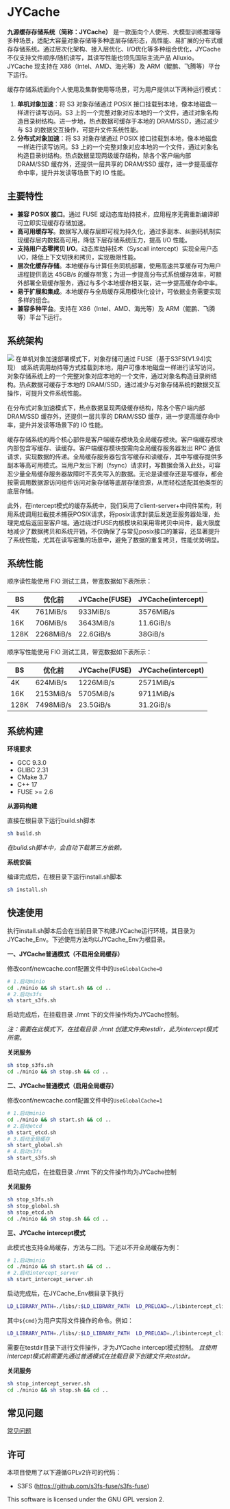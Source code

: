 # JYCache

**九源缓存存储系统（简称：JYCache）** 是一款面向个人使用、大模型训练推理等多种场景，适配大容量对象存储等多种底层存储形态，高性能、易扩展的分布式缓存存储系统。通过层次化架构、接入层优化、I/O优化等多种组合优化，JYCache 不仅支持文件顺序/随机读写，其读写性能也领先国际主流产品 Alluxio。JYCache 现支持在 X86（Intel、AMD、海光等）及 ARM（鲲鹏、飞腾等）平台下运行。

缓存存储系统面向个人使用及集群使用等场景，可为用户提供以下两种运行模式：
1. **单机对象加速**：将 S3 对象存储通过 POSIX 接口挂载到本地，像本地磁盘一样进行读写访问。S3 上的一个完整对象对应本地的一个文件，通过对象名构造目录树结构。进一步地，热点数据可缓存于本地的 DRAM/SSD，通过减少与 S3 的数据交互操作，可提升文件系统性能。
2. **分布式对象加速**：将 S3 对象存储通过 POSIX 接口挂载到本地，像本地磁盘一样进行读写访问。S3 上的一个完整对象对应本地的一个文件，通过对象名构造目录树结构。热点数据呈现两级缓存结构，除各个客户端内部 DRAM/SSD 缓存外，还提供一层共享的 DRAM/SSD 缓存，进一步提高缓存命中率，提升并发读等场景下的 IO 性能。

## 主要特性

  - **兼容 POSIX 接口**。通过 FUSE 或动态库劫持技术，应用程序无需重新编译即可立即实现缓存存储加速。
  - **高可用缓存写**。数据写入缓存层即可视为持久化，通过多副本、纠删码机制实现缓存层内数据高可用，降低下层存储系统压力，提高 I/O 性能。
  - **支持用户态零拷贝 I/O**。动态库劫持技术（Syscall intercept）实现全用户态 I/O，降低上下文切换和拷贝，实现极限性能。
  - **层次化缓存存储**。本地缓存与计算任务同机部署，使用高速共享缓存可为用户进程提供高达 45GB/s 的缓存带宽；为进一步提高分布式系统缓存效率，可额外部署全局缓存服务，通过与多个本地缓存相关联，进一步提高缓存命中率。
  - **易于扩展和集成**。本地缓存与全局缓存采用模块化设计，可依据业务需要实现多样的组合。
  - **兼容多种平台**。支持在 X86（Intel、AMD、海光等）及 ARM（鲲鹏、飞腾等）平台下运行。

## 系统架构

![](doc/image/JYCache_architecture.PNG)
在单机对象加速部署模式下，对象存储可通过 FUSE（基于S3FS(V1.94)实现） 或系统调用劫持等方式挂载到本地，用户可像本地磁盘一样进行读写访问。对象存储系统上的一个完整对象对应本地的一个文件，通过对象名构造目录树结构。热点数据可缓存于本地的 DRAM/SSD，通过减少与对象存储系统的数据交互操作，可提升文件系统性能。

在分布式对象加速模式下，热点数据呈现两级缓存结构，除各个客户端内部 DRAM/SSD 缓存外，还提供一层共享的 DRAM/SSD 缓存，进一步提高缓存命中率，提升并发读等场景下的 IO 性能。

缓存存储系统的两个核心部件是客户端缓存模块及全局缓存模块。客户端缓存模块内部包含写缓存、读缓存。客户端缓存模块按需向全局缓存服务器发出 RPC 通信请求，实现数据的传递。全局缓存服务器包含写缓存和读缓存，其中写缓存提供多副本等高可用模式。当用户发出下刷（fsync）请求时，写数据会落入此处，可容忍少量全局缓存服务器故障时不丢失写入的数据。无论是读缓存还是写缓存，都会按需调用数据源访问组件访问对象存储等底层存储资源，从而轻松适配其他类型的底层存储。

此外，在intercept模式的缓存系统中，我们采用了client-server+中间件架构，利用系统调用拦截技术捕获POSIX请求，将posix请求封装后发送至服务器处理，处理完成后返回至客户端。通过绕过FUSE内核模块和采用零拷贝中间件，最大限度地减少了数据拷贝和系统开销，不仅确保了与常见posix接口的兼容，还显著提升了系统性能，尤其在读写密集的场景中，避免了数据的重复拷贝，性能优势明显。

## 系统性能

顺序读性能使用 FIO 测试工具，带宽数据如下表所示：

|  BS | 优化前  | JYCache(FUSE) | JYCache(intercept) | 
| ------------ | ------------ | ------------ | ------------ | 
|  4K | 761MiB/s  |  933MiB/s | 3576MiB/s |
|  16K | 706MiB/s | 3643MiB/s  | 11.6GiB/s |
|  128K | 2268MiB/s  |  22.6GiB/s | 38GiB/s |

顺序写性能使用 FIO 测试工具，带宽数据如下表所示：

|  BS | 优化前  | JYCache(FUSE) | JYCache(intercept) | 
| ------------ | ------------ | ------------ | ------------ | 
|  4K | 624MiB/s  |  1226MiB/s | 2571MiB/s | 
|  16K |  2153MiB/s | 5705MiB/s  | 9711MiB/s | 
| 128K  | 7498MiB/s  | 23.5GiB/s  | 31.2GiB/s |

## 系统构建
**环境要求**

- GCC 9.3.0
- GLIBC 2.31
- CMake 3.7
- C++ 17
- FUSE >= 2.6

**从源码构建**

直接在根目录下运行build.sh脚本
```bash
sh build.sh
```
*在build.sh脚本中，会自动下载第三方依赖。*

**系统安装**

编译完成后，在根目录下运行install.sh脚本
```bash
sh install.sh
```

## 快速使用

执行install.sh脚本后会在当前目录下构建JYCache运行环境，其目录为JYCache_Env。下述使用方法均以JYCache_Env为根目录。

**一、JYCache普通模式（不启用全局缓存）**

修改conf/newcache.conf配置文件中的`UseGlobalCache=0`
```bash
# 1.启动minio
cd ./minio && sh start.sh && cd ..
# 2.启动s3fs
sh start_s3fs.sh
```
启动完成后，在挂载目录 ./mnt 下的文件操作均为JYCache控制。

*注：需要在此模式下，在挂载目录 ./mnt 创建文件夹testdir，此为intercept模式所需。*

**关闭服务**
```bash
sh stop_s3fs.sh
cd ./minio && sh stop.sh && cd ..
```

**二、JYCache普通模式（启用全局缓存）**

修改conf/newcache.conf配置文件中的`UseGlobalCache=1`
```bash
# 1.启动minio
cd ./minio && sh start.sh && cd ..
# 2.启动etcd
sh start_etcd.sh
# 3.启动全局缓存
sh start_global.sh
# 4.启动s3fs
sh start_s3fs.sh
```
启动完成后，在挂载目录 ./mnt 下的文件操作均为JYCache控制

**关闭服务**
```bash
sh stop_s3fs.sh
sh stop_global.sh
sh stop_etcd.sh
cd ./minio && sh stop.sh && cd ..
```

**三、JYCache intercept模式**

此模式也支持全局缓存，方法与二同。下述以不开全局缓存为例：
```bash
# 1.启动minio
cd ./minio && sh start.sh && cd ..
# 2.启动intercept_server
sh start_intercept_server.sh
```
启动完成后，在JYCache_Env根目录下执行
```bash
LD_LIBRARY_PATH=./libs/:$LD_LIBRARY_PATH  LD_PRELOAD=./libintercept_client.so ${cmd}
```
其中`${cmd}`为用户实际文件操作的命令。例如：
```bash
LD_LIBRARY_PATH=./libs/:$LD_LIBRARY_PATH  LD_PRELOAD=./libintercept_client.so ll /testdir/
```
需要在testdir目录下进行文件操作，才为JYCache intercept模式控制。
*且使用intercept模式前需要先通过普通模式在挂载目录下创建文件夹testdir。*

**关闭服务**
```bash
sh stop_intercept_server.sh
cd ./minio && sh stop.sh && cd ..
```

## 常见问题

[常见问题](doc/frequently_asked_questions.md)

## 许可

本项目使用了以下遵循GPLv2许可的代码：
- S3FS (https://github.com/s3fs-fuse/s3fs-fuse)

This software is licensed under the GNU GPL version 2.

